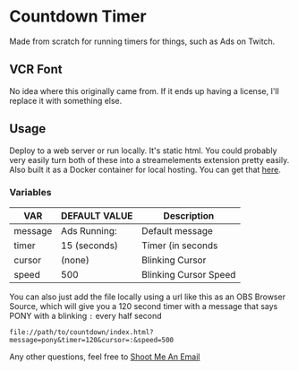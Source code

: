 # Countdown Timer

Made from scratch for running timers for things, such as Ads on Twitch.

## VCR Font

No idea where this originally came from. If it ends up having a license, I'll replace it with something else.

## Usage

Deploy to a web server or run locally. It's static html. You could probably very easily turn both of these into a streamelements extension pretty easily.
Also built it as a Docker container for local hosting. You can get that [here](https://hub.docker.com/r/antitux/countdown).


### Variables

| VAR  |  DEFAULT VALUE | Description |
|---|---|---|
| message | Ads Running: | Default message |
| timer  |  15 (seconds) | Timer (in seconds |
| cursor | (none) | Blinking Cursor |
| speed | 500 | Blinking Cursor Speed |

You can also just add the file locally using a url like this as an OBS Browser Source, which will give you a 120 second timer with a message that says PONY with a blinking `:` every half second

```file://path/to/countdown/index.html?message=pony&timer=120&cursor=:&speed=500```

Any other questions, feel free to [Shoot Me An Email](mailto:github@antitux.dev)
